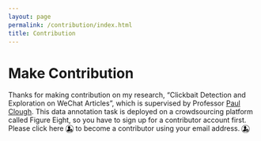 ```yaml
---
layout: page
permalink: /contribution/index.html
title: Contribution
---
```


# Make Contribution

Thanks for making contribution on my research, “Clickbait Detection and Exploration on WeChat Articles”, which is supervised by Professor [Paul Clough]. This data annotation task is deployed on a crowdsourcing platform called Figure Eight, so you have to sign up for a contributor account first. Please click here [<img src="/images/signupIcon.png" alt align="absmiddle" width="16" height="16" target="_blank">] to become a contributor using your email address.
<a href="https://tasks.figure-eight.work/users/new" target="_blank"><img src="/images/signupIcon.png" alt align="absmiddle" width="16" height="16"></a>






[Paul Clough]: https://www.sheffield.ac.uk/is/staff/clough
[<img src="/images/signupIcon.png" alt align="absmiddle" width="16" height="16" target="_blank">]: https://tasks.figure-eight.work/users/new

